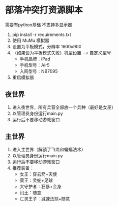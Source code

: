 # 部落冲突打资源脚本

需要有python基础
不支持多显示器

1. pip install -r requirements.txt
2. 使用 MuMu 模拟器  
3. 设置为平板模式，分辨率 1600x900
4. （如果设为平板模式失败）机型设置 --> 自定义型号
   - 手机品牌：iPad
   - 手机型号：Air5
   - 入网型号：NB7095
5. 重启模拟器

## 夜世界

1. 进入夜世界，所有兵营全部放一个兵种（最好是女巫）
2. 以管理员身份运行main.py
3. 运行后不要移动游戏窗口

## 主世界

1. 进入主世界（解锁了飞龙和蝙蝠法术）
2. 以管理员身份运行main.py
3. 运行后不要移动游戏窗口
4. 推荐装备：
   - 女王：穿云箭+天使
   - 蛮王：灵蛇+足球
   - 大守护者：狂暴+金身
   - 闰土：随意
   - 亡灵王子：减速法球+随意
